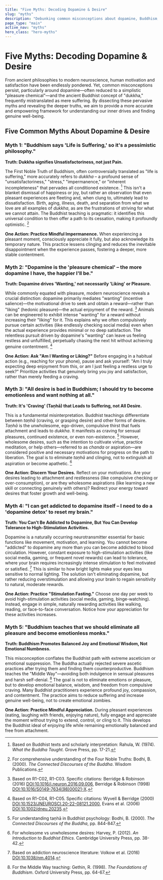 ```yaml
---
title: "Five Myths: Decoding Dopamine & Desire"
slug: "myths"
description: "Debunking common misconceptions about dopamine, Buddhism, and desire to reveal evidence-based truths about motivation and well-being."
page_type: "main"
active_nav: "myths"
hero_class: "hero-myths"
---
```


# Five Myths: Decoding Dopamine & Desire

From ancient philosophies to modern neuroscience, human motivation and satisfaction have been endlessly pondered. Yet, common misconceptions persist, particularly around dopamine—often reduced to a simplistic "pleasure chemical"—and the ancient Buddhist concept of "dukkha," frequently mistranslated as mere suffering. By dissecting these pervasive myths and revealing the deeper truths, we aim to provide a more accurate and empowering framework for understanding our inner drives and finding genuine well-being.

## Five Common Myths About Dopamine & Desire

### Myth 1: "Buddhism says 'Life is Suffering,' so it's a pessimistic philosophy."

**Truth: Dukkha signifies Unsatisfactoriness, not just Pain.**

The First Noble Truth of Buddhism, often controversially translated as "life is suffering," more accurately refers to *dukkha* – a profound sense of "unsatisfactoriness," "stress," "impermanence," or "inherent incompleteness" that pervades all conditioned existence. [^1] This isn't a blanket dismissal of happiness or joy, but rather an observation that even pleasant experiences are fleeting and, when clung to, ultimately lead to dissatisfaction. Birth, aging, illness, death, and separation from what we love are all examples of *dukkha*, as are the frustrations of striving for what we cannot attain. The Buddhist teaching is pragmatic: it identifies this universal condition to then offer a path to its cessation, making it profoundly optimistic. [^2]

**One Action: Practice Mindful Impermanence.**
When experiencing a pleasant moment, consciously appreciate it fully, but also acknowledge its temporary nature. This practice lessens clinging and reduces the inevitable disappointment when the experience passes, fostering a deeper, more stable contentment.

### Myth 2: "Dopamine is the 'pleasure chemical' – the more dopamine I have, the happier I'll be."

**Truth: Dopamine drives 'Wanting,' not necessarily 'Liking' or Pleasure.**

While commonly equated with pleasure, modern neuroscience reveals a crucial distinction: dopamine primarily mediates "wanting" (incentive salience)—the motivational drive to seek and obtain a reward—rather than "liking" (hedonic pleasure)—the actual enjoyment of the reward. [^3] Animals can be engineered to exhibit intense "wanting" for a reward without increasing their "liking" for it. This explains why we often compulsively pursue certain activities (like endlessly checking social media) even when the actual experience provides minimal or no deep satisfaction. The relentless pursuit driven by dopamine's "wanting" can leave us feeling restless and unfulfilled, perpetually chasing the next hit without achieving genuine contentment. [^4]

**One Action: Ask "Am I Wanting or Liking?"**
Before engaging in a habitual action (e.g., reaching for your phone), pause and ask yourself: "Am I truly expecting deep enjoyment from this, or am I just feeling a restless urge to seek?" Prioritize activities that genuinely bring you joy and satisfaction, rather than merely feeding a craving.

### Myth 3: "All desire is bad in Buddhism; I should try to become emotionless and want nothing at all."

**Truth: It's 'Craving' (Taṇhā) that Leads to Suffering, not All Desire.**

This is a fundamental misinterpretation. Buddhist teachings differentiate between *taṇhā* (craving, or grasping desire) and other forms of desire. *Taṇhā* is the unwholesome, ego-driven, compulsive thirst that fuels attachment and leads to *dukkha*. It manifests as craving for sensual pleasures, continued existence, or even non-existence. [^5] However, wholesome desires, such as the intention to cultivate virtue, practice meditation, or help others—referred to as *chanda* or aspiration—are considered positive and necessary motivations for progress on the path to liberation. The goal is to eliminate *taṇhā* and clinging, not to extinguish all aspiration or become apathetic. [^6]

**One Action: Discern Your Desires.**
Reflect on your motivations. Are your desires leading to attachment and restlessness (like compulsive checking or over-consumption), or are they wholesome aspirations (like learning a new skill or connecting genuinely with others)? Redirect your energy toward desires that foster growth and well-being.

### Myth 4: "I can get addicted to dopamine itself – I need to do a 'dopamine detox' to reset my brain."

**Truth: You Can't Be Addicted to Dopamine, But You Can Develop Tolerance to High-Stimulation Activities.**

Dopamine is a naturally occurring neurotransmitter essential for basic functions like movement, motivation, and learning. You cannot become "addicted" to dopamine any more than you can become addicted to blood circulation. However, constant exposure to high-stimulation activities (like social media, gaming, or frequent novel rewards) can lead to tolerance, where your brain requires increasingly intense stimulation to feel motivated or satisfied. [^7] This is similar to how bright lights make your eyes less sensitive to normal lighting. The solution isn't eliminating dopamine, but rather reducing overstimulation and allowing your brain to regain sensitivity to natural, moderate rewards.

**One Action: Practice "Stimulation Fasting."**
Choose one day per week to avoid high-stimulation activities (social media, gaming, binge-watching). Instead, engage in simple, naturally rewarding activities like walking, reading, or face-to-face conversation. Notice how your appreciation for these activities increases.

### Myth 5: "Buddhism teaches that we should eliminate all pleasure and become emotionless monks."

**Truth: Buddhism Promotes Balanced Joy and Emotional Wisdom, Not Emotional Numbness.**

This misconception conflates the Buddhist path with extreme asceticism or emotional suppression. The Buddha actually rejected severe ascetic practices after trying them and finding them counterproductive. Buddhism teaches the "Middle Way"—avoiding both indulgence in sensual pleasures and harsh self-denial. [^8] The goal is not to eliminate emotions or pleasure, but to develop emotional balance, wisdom, and freedom from compulsive craving. Many Buddhist practitioners experience profound joy, compassion, and contentment. The practice aims to reduce suffering and increase genuine well-being, not to create emotional zombies.

**One Action: Practice Mindful Appreciation.**
During pleasant experiences (eating, laughing with friends, enjoying nature), fully engage and appreciate the moment without trying to extend, control, or cling to it. This develops the Buddhist ideal of enjoying life while remaining emotionally balanced and free from attachment.

[^1]: Based on Buddhist texts and scholarly interpretation: Rahula, W. (1974). *What the Buddha Taught*. Grove Press, pp. 17-21.

[^2]: For comprehensive understanding of the Four Noble Truths: Bodhi, B. (2000). *The Connected Discourses of the Buddha*. Wisdom Publications.

[^3]: Based on R1-C02, R1-C03. Specific citations: Berridge & Robinson (2016) [DOI:10.1016/j.neuron.2016.09.006](https://doi.org/10.1016/j.neuron.2016.09.006), Berridge & Robinson (1998) [DOI:10.1016/S0149-7634(98)00021-X](https://doi.org/10.1016/S0149-7634(98)00021-X).

[^4]: Based on R1-C04, R1-C05. Specific citations: Wyvell & Berridge (2000) [DOI:10.1523/JNEUROSCI.20-22-08121.2000](https://doi.org/10.1523/JNEUROSCI.20-22-08121.2000), Evans et al. (2006) [DOI:10.1002/dneu.20235](https://doi.org/10.1002/dneu.20235).

[^5]: For understanding taṇhā in Buddhist psychology: Bodhi, B. (2000). *The Connected Discourses of the Buddha*, pp. 844-847.

[^6]: For wholesome vs unwholesome desires: Harvey, P. (2012). *An Introduction to Buddhist Ethics*. Cambridge University Press, pp. 38-42.

[^7]: Based on addiction neuroscience literature: Volkow et al. (2016) [DOI:10.1038/nm.4014](https://doi.org/10.1038/nm.4014).

[^8]: For the Middle Way teaching: Gethin, R. (1998). *The Foundations of Buddhism*. Oxford University Press, pp. 64-67.
